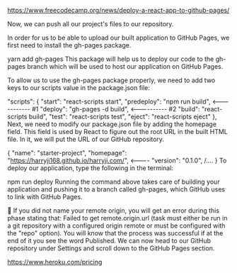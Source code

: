 
https://www.freecodecamp.org/news/deploy-a-react-app-to-github-pages/

Now, we can push all our project's files to our repository.

In order for us to be able to upload our built application to GitHub Pages, we first need to install the gh-pages package.

yarn add gh-pages
This package will help us to deploy our code to the gh-pages branch which will be used to host our application on GitHub Pages.

To allow us to use the gh-pages package properly, we need to add two keys to our scripts value in the package.json file:

"scripts": {
    "start": "react-scripts start",
    "predeploy": "npm run build", <----------- #1
    "deploy": "gh-pages -d build", <---------- #2
    "build": "react-scripts build",
    "test": "react-scripts test",
    "eject": "react-scripts eject"
  },
Next, we need to modify our package.json file by adding the homepage field. This field is used by React to figure out the root URL in the built HTML file. In it, we will put the URL of our GitHub repository.

{
  "name": "starter-project",
  "homepage": "https://harryji168.github.io/harryji.com/", <----
  "version": "0.1.0",
  /....
}
To deploy our application, type the following in the terminal:

npm run deploy
Running the command above takes care of building your application and pushing it to a branch called gh-pages, which GitHub uses to link with GitHub Pages.

🚧 If you did not name your remote origin, you will get an error during this phase stating that: Failed to get remote.origin.url (task must either be run in a git repository with a configured origin remote or must be configured with the "repo" option).
You will know that the process was successful if at the end of it you see the word Published. We can now head to our GitHub repository under Settings and scroll down to the GitHub Pages section.

https://www.heroku.com/pricing